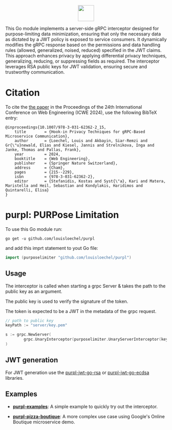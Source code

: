 <p align="center">
	<img src="purpl.png" width=50" />
</p>

This Go module implements a server-side gRPC interceptor designed for purpose-limiting data minimization, ensuring that 
only the necessary data as dictated by a JWT policy is exposed to service consumers. It dynamically modifies the gRPC 
response based on the permissions and data handling rules (allowed, generalized, noised, reduced) specified in the JWT 
claims. This approach enhances privacy by applying differential privacy techniques, generalizing, reducing, or 
suppressing fields as required. The interceptor leverages RSA public keys for JWT validation, ensuring secure and 
trustworthy communication.

# Citation
To cite the [the paper](https://link.springer.com/chapter/10.1007/978-3-031-62362-2_15) in the Proceedings of the 24th International Conference on Web Engineering (ICWE 2024), use the following BibTeX entry:
```
@inproceedings{10.1007/978-3-031-62362-2_15,
	title        = {Hook-in Privacy Techniques for gRPC-Based Microservice Communication},
	author       = {Loechel, Louis and Akbayin, Siar-Remzi and Gr{\"u}newald, Elias and Kiesel, Jannis and Strelnikova, Inga and Janke, Thomas and Pallas, Frank},
	year         = 2024,
	booktitle    = {Web Engineering},
	publisher    = {Springer Nature Switzerland},
	address      = {Cham},
	pages        = {215--229},
	isbn         = {978-3-031-62362-2},
	editor       = {Stefanidis, Kostas and Syst{\"a}, Kari and Matera, Maristella and Heil, Sebastian and Kondylakis, Haridimos and Quintarelli, Elisa}
}

```

# purpl: PURPose Limitation 
To use this Go module run:
```shell
go get -u github.com/louisloechel/purpl
```
and add this imprt statement to yout Go file:
``` go  
import (purposelimiter "github.com/louisloechel/purpl")
```

## Usage

The interceptor is called when starting a grpc Server & takes the path to the public key as an argument. 

The public key is used to verify the signature of the token. 

The token is expected to be a JWT in the metadata of the grpc request. 
```go
// path to public key
keyPath := "server/key.pem"

s := grpc.NewServer(
		grpc.UnaryInterceptor(purposelimiter.UnaryServerInterceptor(keyPath)), 
)
```
## JWT generation

For JWT generation use the [purpl-jwt-go-rsa](https://github.com/PrivacyEngineering/purpl-jwt-go-rsa) or [purpl-jwt-go-ecdsa](https://github.com/PrivacyEngineering/purpl-jwt-go-ecdsa) libraries.

## Examples
- [**purpl-examples**](https://github.com/PrivacyEngineering/purpl-examples): A simple example to quickly try out the interceptor.

- [**purpl-pizza-boutique**](https://github.com/PrivacyEngineering/purpl-pizza-boutique): A more complex use case using Google's Online Boutique microservice demo.
